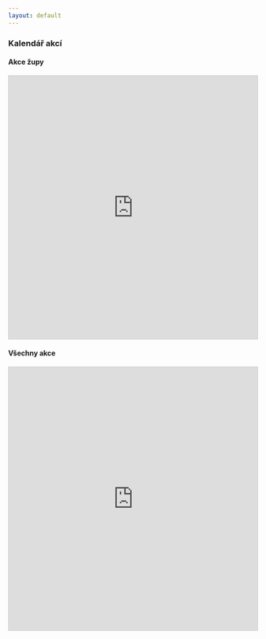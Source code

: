 ```yaml
---
layout: default
---
```


<div id="blue">
    <div class="container">
        <div class="row">
            <h3>Kalendář akcí</h3>
        </div>
    </div>
</div>

<div class="container mtb">
   <div class="row">
      <div clas="col-md-12">
        <a id="akce"></a>
        <h4>Akce župy</h4>
        <div class="hline"></div>
        <iframe class="airtable-embed" src="https://airtable.com/embed/shrGRagIVYCGo5wou?backgroundColor=cyan&viewControls=on" frameborder="0" onmousewheel="" width="100%" height="533" style="background: transparent; border: 1px solid #ccc;"></iframe>
     </div>
   </div>
   <p></p>
   <div class="row">
      <div clas="col-md-12">
        <a id="akce"></a>
        <h4>Všechny akce</h4>
        <div class="hline"></div>
        <iframe class="airtable-embed" src="https://airtable.com/embed/shr6ENOyJcDqhizOF?backgroundColor=cyan&viewControls=on" frameborder="0" onmousewheel="" width="100%" height="533" style="background: transparent; border: 1px solid #ccc;"></iframe>
     </div>
   </div>
</div>

<!--
<div id="entry-list" class="container mt">
    <div class="row" style="margin-bottom:10px;">
        <p><a href="https://goo.gl/forms/q9Loj8bRYuJcPclD3">Přidejte svoji akci</a> | <a href="akce-archiv.html">Minulé akce naleznete v archivu</a></p>
        <input class="search form-control" placeholder="Filtrovat" type="text">
        <table>
            <thead>
                <tr>
                    <th style="width: 20%">Datum</th>
                    <th style="width: 60%">Název</th>
                    <th>Druh</th>
                </tr>
            </thead>
            <tbody class="list">
                {%for akce in site.data.akce %}
                <tr>
                    <td class="datum">{{akce.datum}}</td>
                    <td class="nazev">
                     {% if akce.url %}
                        <a href="{{akce.url}}">{{akce.nazev}}</a>
                    {% else %}
                        {{akce.nazev}}
                    {% endif %}
                    </td>
                    <td class="druh">{{akce.druh}}</td>
                </tr>
                {% endfor %}
            </tbody>
        </table>
        <p></p>
<script type="text/javascript">

var options = {
  valueNames: ['datum', 'nazev', 'druh']
};
var entryList = new List('entry-list', options);

</script>
-->
